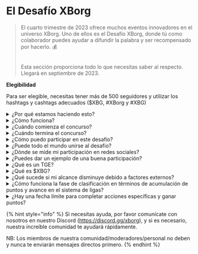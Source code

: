 # El Desafío XBorg

> El cuarto trimestre de 2023 ofrece muchos eventos innovadores en el universo XBorg. Uno de ellos es el Desafío XBorg, donde tú como colaborador puedes ayudar a difundir la palabra y ser recompensado por hacerlo. 💰
>
> \
> Esta sección proporciona todo lo que necesitas saber al respecto. \
> Llegará en septiembre de 2023.



**Elegibilidad**

Para ser elegible, necesitas tener más de 500 seguidores y utilizar los hashtags y cashtags adecuados ($XBG, #XBorg y #XBG)

<details>

<summary>¿Por qué estamos haciendo esto?</summary>

Nuestro objetivo es crear conciencia sobre XBorg mientras mostramos nuestra fantástica comunidad, productos y token. Organizar un concurso es nuestro método elegido para fomentar una experiencia agradable y colaborativa.

</details>

<details>

<summary>¿Cómo funciona?</summary>

Participa activamente siguiendo las [reglas](rules-test.md) y siguiendo las mejores prácticas (enlace a las mejores prácticas). Acumularás puntos en función del impacto de tu participación, y cuanto más hábilmente lo logres, mayores serán las recompensas que tanto tú como tu liga pueden obtener.

</details>

<details>

<summary>¿Cuándo comienza el concurso?</summary>

El concurso está planeado para comenzar el 1 de septiembre o el 30 de septiembre de 2023, según nuestro progreso.

</details>

<details>

<summary>¿Cuándo termina el concurso?</summary>

El concurso concluirá dos semanas después del Evento de Generación de Tokens ([TGE](./#what-is-a-tge)), cuya fecha específica se comunicará más adelante.

</details>

<details>

<summary>¿Cómo puedo participar en este desafío?</summary>

Una vez que cumplas con el requisito de tener más de 500 seguidores en Twitter, se te asignarán puntos en función de tu Rango de Participación de Influencers de XBorg en LunarCrush. Recuerda incluir #XBorg, $XBG o #XBG en tus tweets para un reconocimiento preciso.

</details>

<details>

<summary>¿Puede todo el mundo unirse al desafío?</summary>

El desafío está abierto para todos, pero tus puntos solo se contarán si tienes un mínimo de 500 seguidores en Twitter.

</details>

<details>

<summary>¿Dónde se mide mi participación en redes sociales?</summary>

LunarCrush obtiene datos directamente de Twitter, lo que nos permite extraer y analizar esta información. En consecuencia, nos enfocamos exclusivamente en medir tu participación en Twitter. Ten en cuenta que no se tienen en cuenta las interacciones en otras plataformas sociales. Para obtener más información, visita [https://lunarcrush.com/faq.](https://lunarcrush.com/faq.)

</details>

<details>

<summary>¿Puedes dar un ejemplo de una buena participación?</summary>

Una participación efectiva implica crear contenido cautivador utilizando hashtags, cashtags y emojis. Para obtener más orientación, puedes consultar nuestra completa guía de mejores prácticas: {ENLACE}

</details>

<details>

<summary>¿Qué es un TGE?</summary>

TGE significa "Evento de Generación de Tokens", un término utilizado principalmente en los sectores de blockchain y criptomonedas.

**¿Qué sucede durante un TGE?**

Un TGE implica la creación y distribución de una nueva criptomoneda o token a participantes tempranos, generalmente para recaudar fondos para un nuevo proyecto. Este proceso implica que la empresa u organización emisora ​​asigne un número determinado de tokens a los primeros seguidores o inversores.

**¿En qué se diferencia un TGE de una ICO?**

Si bien tanto los TGE como las ICO (Ofertas Iniciales de Monedas) son métodos para recaudar fondos utilizando tokens, los términos a veces se utilizan indistintamente. Sin embargo, los expertos de la industria a menudo prefieren "TGE" porque destaca la generación y distribución de tokens, en lugar del aspecto de "oferta" o venta.

</details>

<details>

<summary>¿Qué es $XBG?</summary>

[$XBG](../../06-or-token/xbg.md) es un token digital vinculado al proyecto XBorg.

</details>

<details>

<summary>¿Qué sucede si mi alcance disminuye debido a factores externos?</summary>

Si no mantienes o aumentas la participación, tu rango de influencer disminuirá, lo que resultará en menos puntos diarios. Sin embargo, los puntos que ya hayas ganado no se perderán.

</details>

<details>

<summary>¿Cómo funciona la fase de clasificación en términos de acumulación de puntos y avance en el sistema de ligas?</summary>

Durante las fases de clasificación, los participantes acumulan puntos diarios y ascienden en la clasificación. Conservaremos una instantánea final de la clasificación tanto de la Fase de Clasificación 1 como de la Fase de Clasificación 2. A partir de esto, según el número total de participantes y el éxito de los objetivos colectivos, se abrirán plazas en varias Ligas. Los mejores participantes de cada fase de clasificación recibirán invitaciones para unirse a la liga más adecuada según su nivel de habilidad.

A través de estas ligas, comenzará la temporada inaugural, trayendo consigo recompensas demasiado tentadoras para ignorar. Esto marca el verdadero comienzo del juego. Más allá de las recompensas sustanciales, la clasificación debería ser un objetivo primordial para muchos durante las fases de clasificación.

</details>

<details>

<summary>¿Hay una fecha límite para completar acciones específicas y ganar puntos?</summary>

Sí, hay fechas límite para ganar puntos según las etapas del juego. Hay dos fases de clasificación, seguidas del lanzamiento de las [ligas](scoring-test/leagues-test.md). Durante cada fase, los participantes tienen hasta el final para acumular la máxima cantidad de puntos y asegurar su posición en la [clasificación](scoring-test/leaderboard-test.md). Una vez que se lanzan las ligas, el juego funciona de manera estacional.

Además, los puntos se ganan diariamente y los datos se extraen de la API de [LunarCrush](scoring-test/lunarcrush-test.md) cada noche antes de la medianoche (UTC) para calcular los puntos. Debido a problemas técnicos, algunos datos pueden tardar hasta 48 horas en reflejarse en la [clasificación](scoring-test/leaderboard-test.md).

</details>

{% hint style="info" %}
Si necesitas ayuda, por favor comunícate con nosotros en nuestro Discord (https://discord.gg/xborg), y si es necesario, nuestra increíble comunidad te ayudará rápidamente.

NB: Los miembros de nuestra comunidad/moderadores/personal no deben y nunca te enviarán mensajes directos primero.
{% endhint %}